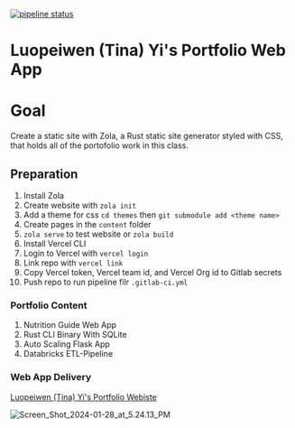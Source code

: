 [![pipeline status](https://gitlab.com/ly178/tinayiluo_ids721_week1/badges/main/pipeline.svg)](https://gitlab.com/ly178/tinayiluo_ids721_week1/-/commits/main)

# Luopeiwen (Tina) Yi's Portfolio Web App 

# Goal
Create a static site with Zola, a Rust static site generator styled with CSS, that holds all of the portofolio work in this class. 

## Preparation
1. Install Zola 
2. Create website with `zola init`
3. Add a theme for css `cd themes` then `git submodule add <theme name>`
4. Create pages in the `content` folder 
5. `zola serve` to test website or `zola build`
6. Install Vercel CLI 
7. Login to Vercel with `vercel login`
8. Link repo with `vercel link`
9. Copy Vercel token, Vercel team id, and Vercel Org id to Gitlab secrets 
10. Push repo to run pipeline filr `.gitlab-ci.yml`

### Portfolio Content

1. Nutrition Guide Web App
2. Rust CLI Binary With SQLite
3. Auto Scaling Flask App
4. Databricks ETL-Pipeline

### Web App Delivery 

[Luopeiwen (Tina) Yi's Portfolio Webiste](https://tinaportfolio.vercel.app/)

![Screen_Shot_2024-01-28_at_5.24.13_PM](/uploads/c997c0ef42d2124959478f49776a1115/Screen_Shot_2024-01-28_at_5.24.13_PM.png)

